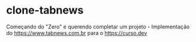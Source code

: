 # clone-tabnews
Começando do "Zero" e querendo completar um projeto - Implementação do https://www.tabnews.com.br para o https://curso.dev

